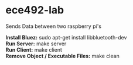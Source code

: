 # ece492-lab

Sends Data between two raspberry pi's

__Install Bluez:__ sudo apt-get install libbluetooth-dev<br/>
__Run Server:__ make server<br/>
__Run Client:__ make client<br/>
__Remove Object / Executable Files:__ make clean
